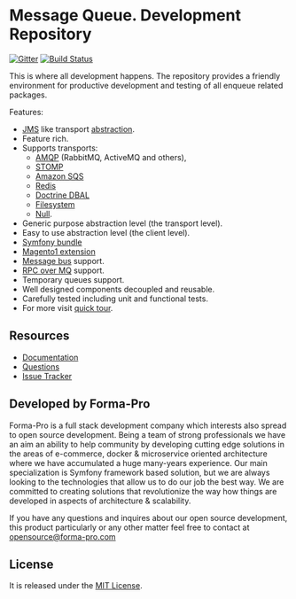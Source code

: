 # Message Queue. Development Repository

[![Gitter](https://badges.gitter.im/php-enqueue/Lobby.svg)](https://gitter.im/php-enqueue/Lobby)
[![Build Status](https://travis-ci.org/php-enqueue/enqueue-dev.png?branch=master)](https://travis-ci.org/php-enqueue/enqueue-dev)

This is where all development happens. The repository provides a friendly environment for productive development and testing of all enqueue related packages.

Features:

* [JMS](https://docs.oracle.com/javaee/7/api/javax/jms/package-summary.html) like transport [abstraction](https://github.com/php-enqueue/psr-queue).
* Feature rich.
* Supports  transports:
    - [AMQP](docs/transport/amqp.md) (RabbitMQ, ActiveMQ and others), 
    - [STOMP](docs/transport/stomp.md)
    - [Amazon SQS](docs/transport/sqs.md)
    - [Redis](docs/transport/redis.md)
    - [Doctrine DBAL](docs/transport/dbal.md)
    - [Filesystem](docs/transport/filesystem.md)
    - [Null](docs/transport/null.md).
* Generic purpose abstraction level (the transport level).
* Easy to use abstraction level (the client level).
* [Symfony bundle](https://github.com/php-enqueue/enqueue-dev/blob/master/docs/bundle/quick_tour.md)
* [Magento1 extension](https://github.com/php-enqueue/enqueue-dev/blob/master/docs/magento/quick_tour.md)
* [Message bus](http://www.enterpriseintegrationpatterns.com/patterns/messaging/MessageBus.html) support.
* [RPC over MQ](https://www.rabbitmq.com/tutorials/tutorial-one-php.html) support.
* Temporary queues support.
* Well designed components decoupled and reusable.
* Carefully tested including unit and functional tests.
* For more visit [quick tour](docs/quick_tour.md).

## Resources

* [Documentation](https://github.com/php-enqueue/enqueue-dev/blob/master/docs/index.md)
* [Questions](https://gitter.im/php-enqueue/Lobby)
* [Issue Tracker](https://github.com/php-enqueue/enqueue-dev/issues)

## Developed by Forma-Pro

Forma-Pro is a full stack development company which interests also spread to open source development. 
Being a team of strong professionals we have an aim an ability to help community by developing cutting edge solutions in the areas of e-commerce, docker & microservice oriented architecture where we have accumulated a huge many-years experience. 
Our main specialization is Symfony framework based solution, but we are always looking to the technologies that allow us to do our job the best way. We are committed to creating solutions that revolutionize the way how things are developed in aspects of architecture & scalability.

If you have any questions and inquires about our open source development, this product particularly or any other matter feel free to contact at opensource@forma-pro.com

## License

It is released under the [MIT License](LICENSE).
